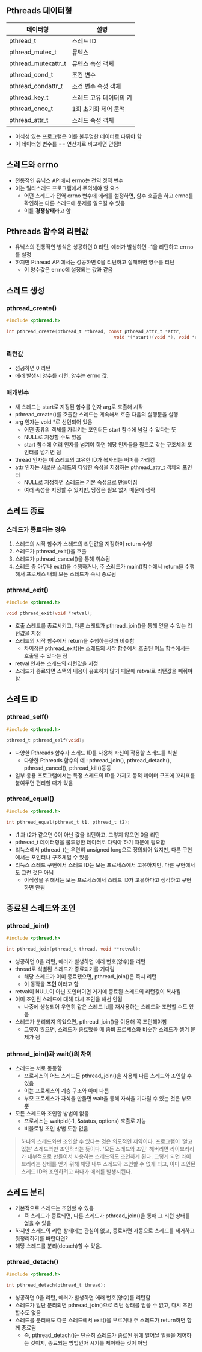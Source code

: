 ## Pthreads 데이터형
| 데이터형            | 설명                    |
| ------------------- | ----------------------- |
| pthread_t           | 스레드 ID               |
| pthread_mutex_t     | 뮤텍스                  |
| pthread_mutexattr_t | 뮤텍스 속성 객체        |
| pthread_cond_t      | 조건 변수               |
| pthread_condattr_t  | 조건 변수 속성 객체     |
| pthread_key_t       | 스레드 고유 데이터의 키 |
| pthread_once_t      | 1회 초기화 제어 문맥    |
| pthread_attr_t      | 스레드 속성 객체        | 
- 이식성 있는 프로그램은 이를 불투명한 데이터로 다뤄야 함
- 이 데이터형 변수를 == 연산자로 비교하면 안됨!!

## 스레드와 errno
- 전통적인 유닉스 API에서 errno는 전역 정적 변수
- 이는 멀티스레드 프로그램에서 주의해야 할 요소
	- 어떤 스레드가 전역 errno 변수에 에러를 설정하면, 함수 호출을 하고 errno를 확인하는 다른 스레드에 문제를 일으킬 수 있음
	- 이를 **경쟁상태**라고 함

## Pthreads 함수의 리턴값
- 유닉스의 전통적인 방식은 성공하면 0 리턴, 에러가 발생하면 -1을 리턴하고  errno를 설정
- 하지만 Pthread API에서는 성공하면 0을 리턴하고 실패하면 양수를 리턴
	- 이 양수값은 errno에 설정되는 값과 같음

## 스레드 생성
### pthread_create()
~~~c
#include <pthread.h>

int pthread_create(pthread_t *thread, const pthread_attr_t *attr,
										void *(*start)(void *), void *arg);
~~~
### 리턴값
- 성공하면 0 리턴
- 에러 발생시 양수를 리턴. 양수는 errno 값.
### 매개변수
- 새 스레드는 start로 지정된 함수를 인자 arg로 호출해 시작
- pthread_create()를 호출한 스레드는 계속해서 호출 다음의 실행문을 실행
- arg 인자는 void *로 선언되어 있음
	- 어떤 종류의 객체를 가리키는 포인터든 start 함수에 넘길 수 있다는 뜻
	- NULL로 지정할 수도 있음
	- start 함수에 여러 인자를 넘겨야 하면 해당 인자들을 필드로 갖는 구조체의 포인터를 넘기면 됨
- thread 인자는 이 스레드의 고유한 ID가 복사되는 버퍼를 가리킴
- attr 인자는 새로운 스레드의 다양한 속성을 지정하는 pthread_attr_t 객체의 포인터
	- NULL로 지정하면 스레드는 기본 속성으로 만들어짐
	- 여러 속성을 지정할 수 있지만, 당장은 필요 없기 때문에 생략

## 스레드 종료
### 스레드가 종료되는 경우
1. 스레드의 시작 함수가 스레드의 리턴값을 지정하며 return 수행
2. 스레드가 pthread_exit()을 호출
3. 스레드가 pthread_cancel()을 통해 취소됨
4. 스레드 중 아무나 exit()을 수행하거나, 주 스레드가 main()함수에서 return을 수행해서 프로세스 내의 모든 스레드가 즉시 종료됨
### pthread_exit()
~~~c
#include <pthread.h>

void pthread_exit(void *retval);
~~~
- 호출 스레드를 종료시키고, 다른 스레드가 pthread_join()을 통해 얻을 수 있는 리턴값을 지정
- 스레드의 시작 함수에서 return을 수행하는것과 비슷함
	- 차이점은 pthread_exit()는 스레드의 시작 함수에서 호출된 어느 함수에서든 호출될 수 있다는 점
- retval 인자는 스레드의 리턴값을 지정
- 스레드가 종료되면 스택의 내용이 유효하지 않기 때문에 retval로 리턴값을 빼줘야함

## 스레드 ID
### pthread_self()
~~~c
#include <pthread.h>

pthread_t pthread_self(void);
~~~
- 다양한 Pthreads 함수가 스레드 ID를 사용해 자신이 작용할 스레드를 식별
	- 다양한 Pthreads 함수의 예 : pthread_join(), pthread_detach(),  pthread_cancel(), pthread_kill()등등
- 일부 응용 프로그램에서는 특정 스레드의 ID를 가지고 동적 데이터 구조에 꼬리표를 붙여두면 편리할 때가 있음
### pthread_equal()
~~~c
#include <pthread.h>

int pthread_equal(pthread_t t1, pthread_t t2);
~~~
- t1 과 t2가 같으면 0이 아닌 값을 리턴하고, 그렇지 않으면 0을 리턴
- pthread_t 데이터형을 불투명한 데이터로 다뤄야 하기 때문에 필요함
- 리눅스에서 pthread_t는 우연히 unsigned long으로 정의되어 있지만, 다른 구현에서는 포인터나 구조체일 수 있음
- 리눅스 스레드 구현에서 스레드 ID는 모든 프로세스에서 고유하지만, 다른 구현에서도 그런 것은 아님
	- 이식성을 위해서는 모든 프로세스에서 스레드 ID가 고유하다고 생각하고 구현하면 안됨

## 종료된 스레드와 조인
### pthread_join()
~~~c
#include <pthread.h>

int pthread_join(pthread_t thread, void **retval);
~~~
- 성공하면 0을 리턴, 에러가 발생하면 에러 번호(양수)를 리턴
- thread로 식별된 스레드가 종료되기를 기다림
	- 해당 스레드가 이미 종료됐으면, pthread_join()은 즉시 리턴
	- 이 동작을 **조인** 이라고 함
- retval이 NULL이 아닌 포인터이면 거기에 종료된 스레드의 리턴값이 복사됨
- 이미 조인된 스레드에 대해 다시 조인을 해선 안됨
	- 나중에 생성되어 우연히 같은 스레드 Id를 재사용하는 스레드와 조인할 수도 있음
- 스레드가 분리되지 않았으면, pthread_join()을 이용해 꼭 조인해야함
	- 그렇지 않으면, 스레드가 종료했을 때 좀비 프로세스와 비슷한 스레드가 생겨 문제가 됨
### pthread_join()과 wait()의 차이
- 스레드는 서로 동등함
	- 프로세스의 어느 스레드든 pthread_join()을 사용해 다른 스레드와 조인할 수 있음
	- 이는 프로세스의 계층 구조와 아예 다름
	- 부모 프로세스가 자식을 만들면 wait을 통해 자식을 기다릴 수 있는 것은 부모뿐
- 모든 스레드와 조인할 방법이 없음
	- 프로세스는 waitpid(-1, &status, options) 호출로 가능
	- 비블로킹 조인 방법 도한 없음
> 하나의 스레드와만 조인할 수 있다는 것은 의도적인 제약이다. 프로그램이 '알고 있는' 스레드와만 조인하라는 뜻이다. '모든 스레드와 조인' 해버리면 라이브러리가 내부적으로 만들어서 사용하는 스레드와도 조인하게 된다. 그렇게 되면 라이브러리는 상태를 얻기 위해 해당 내부 스레드와 조인할 수 없게 되고, 이미 조인된 스레드 ID와 조인하려고 하다가 에러를 발생시킨다.

## 스레드 분리
- 기본적으로 스레드는 조인할 수 있음
	- 즉 스레드가 종료되면, 다른 스레드가 pthread_join()을 통해 그 리턴 상태를 얻을 수 있음
- 하지만 스레드의 리턴 상태에는 관심이 없고, 종료하면 자동으로 스레드를 제거하고 뒷정리하기를 바란다면?
- 해당 스레드를 분리(detach)할 수 있음.
### pthread_detach()
~~~c
#include <pthread.h>

int pthread_detach(pthread_t thread);
~~~
- 성공하면 0을 리턴, 에러가 발생하면 에러 번호(양수)를 리턴함
- 스레드가 일단 분리되면 pthread_join()으로 리턴 상태를 얻을 수 없고, 다시 조인할수도 없음
- 스레드를 분리해도 다른 스레드에서 exit()을 부르거나 주 스레드가 return하면 함께 종료됨
	- 즉, pthread_detach()는 단순히 스레드가 종료된 뒤에 일어날 일들을 제어하는 것이지, 종료되는 방법인아 시기를 제어하는 것이 아님